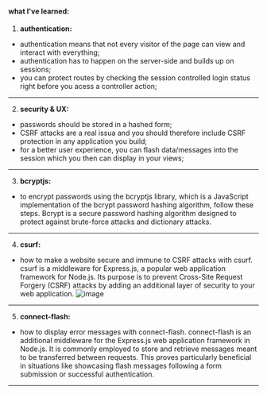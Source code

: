 #### what I've learned:
1. **authentication:**
- authentication means that not every visitor of the page can view and interact with everything;
- authentication has to happen on the server-side and builds up on sessions;
- you can protect routes by checking the session controlled login status right before you acess a controller action;
---
2. **security & UX:**
- passwords should be stored in a hashed form;
- CSRF attacks are a real issua and you should therefore include CSRF protection in any application you build;
- for a better user experience, you can flash data/messages into the session which you then can display in your views;
---
3. **bcryptjs:**
- to encrypt passwords using the bcryptjs library, which is a JavaScript implementation of the bcrypt password hashing algorithm, follow these steps. Bcrypt is a secure password hashing algorithm designed to protect against brute-force attacks and dictionary attacks.
---
4. **csurf:**
- how to make a website secure and immune to CSRF attacks with csurf. csurf is a middleware for Express.js, a popular web application framework for Node.js. Its purpose is to prevent Cross-Site Request Forgery (CSRF) attacks by adding an additional layer of security to your web application.
![image](https://github.com/htamagnus/nodejs-apis/assets/85269068/132bb9a8-0fd6-4a1a-9973-407674eb91e0)

---
5. **connect-flash:**
- how to display error messages with connect-flash. connect-flash is an additional middleware for the Express.js web application framework in Node.js. It is commonly employed to store and retrieve messages meant to be transferred between requests. This proves particularly beneficial in situations like showcasing flash messages following a form submission or successful authentication.
---
